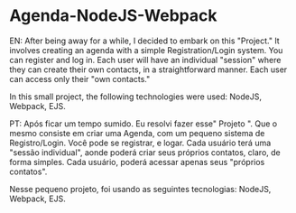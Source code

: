 # Agenda-NodeJS-Webpack
 
EN: After being away for a while, I decided to embark on this "Project." It involves creating an agenda with a simple Registration/Login system. You can register and log in. Each user will have an individual "session" where they can create their own contacts, in a straightforward manner. Each user can access only their "own contacts." 

In this small project, the following technologies were used: NodeJS, Webpack, EJS.

PT: Após ficar um tempo sumido. Eu resolvi fazer esse" Projeto ". Que o mesmo consiste em criar uma Agenda, com um pequeno sistema de Registro/Login. Você pode se registrar, e logar. Cada usuário terá uma "sessão individual", aonde poderá criar seus próprios contatos, claro, de forma simples. Cada usuário, poderá acessar apenas seus "próprios contatos". 

Nesse pequeno projeto, foi usando as seguintes tecnologias: NodeJS, Webpack, EJS. 
